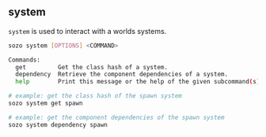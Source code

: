 ## system

`system` is used to interact with a worlds systems. 

```sh
sozo system [OPTIONS] <COMMAND>
```

```sh
Commands:
  get         Get the class hash of a system.
  dependency  Retrieve the component dependencies of a system.
  help        Print this message or the help of the given subcommand(s)
```

```sh
# example: get the class hash of the spawn system
sozo system get spawn

# example: get the component dependencies of the spawn system
sozo system dependency spawn
```
